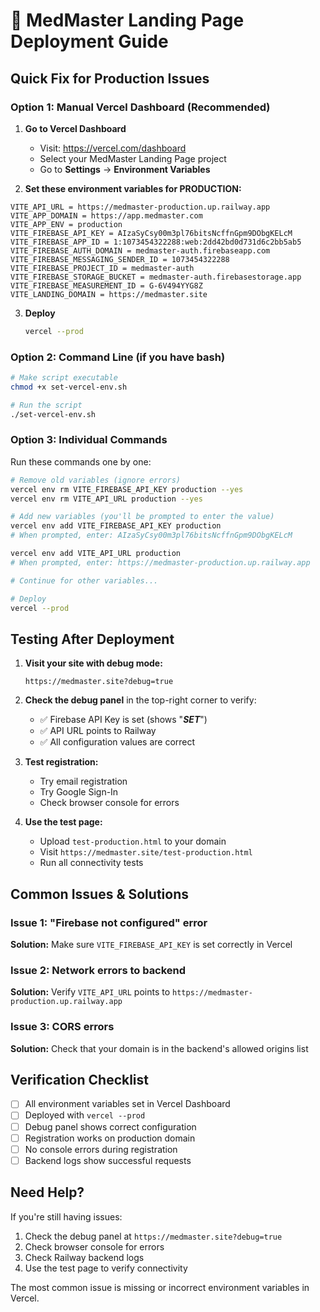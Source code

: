 # 🚀 MedMaster Landing Page Deployment Guide

## Quick Fix for Production Issues

### Option 1: Manual Vercel Dashboard (Recommended)

1. **Go to Vercel Dashboard**
   - Visit: https://vercel.com/dashboard
   - Select your MedMaster Landing Page project
   - Go to **Settings** → **Environment Variables**

2. **Set these environment variables for PRODUCTION:**

```
VITE_API_URL = https://medmaster-production.up.railway.app
VITE_APP_DOMAIN = https://app.medmaster.com
VITE_APP_ENV = production
VITE_FIREBASE_API_KEY = AIzaSyCsy00m3pl76bitsNcffnGpm9DObgKELcM
VITE_FIREBASE_APP_ID = 1:1073454322288:web:2dd42bd0d731d6c2bb5ab5
VITE_FIREBASE_AUTH_DOMAIN = medmaster-auth.firebaseapp.com
VITE_FIREBASE_MESSAGING_SENDER_ID = 1073454322288
VITE_FIREBASE_PROJECT_ID = medmaster-auth
VITE_FIREBASE_STORAGE_BUCKET = medmaster-auth.firebasestorage.app
VITE_FIREBASE_MEASUREMENT_ID = G-6V494YYG8Z
VITE_LANDING_DOMAIN = https://medmaster.site
```

3. **Deploy**
   ```bash
   vercel --prod
   ```

### Option 2: Command Line (if you have bash)

```bash
# Make script executable
chmod +x set-vercel-env.sh

# Run the script
./set-vercel-env.sh
```

### Option 3: Individual Commands

Run these commands one by one:

```bash
# Remove old variables (ignore errors)
vercel env rm VITE_FIREBASE_API_KEY production --yes
vercel env rm VITE_API_URL production --yes

# Add new variables (you'll be prompted to enter the value)
vercel env add VITE_FIREBASE_API_KEY production
# When prompted, enter: AIzaSyCsy00m3pl76bitsNcffnGpm9DObgKELcM

vercel env add VITE_API_URL production
# When prompted, enter: https://medmaster-production.up.railway.app

# Continue for other variables...

# Deploy
vercel --prod
```

## Testing After Deployment

1. **Visit your site with debug mode:**
   ```
   https://medmaster.site?debug=true
   ```

2. **Check the debug panel** in the top-right corner to verify:
   - ✅ Firebase API Key is set (shows "***SET***")
   - ✅ API URL points to Railway
   - ✅ All configuration values are correct

3. **Test registration:**
   - Try email registration
   - Try Google Sign-In
   - Check browser console for errors

4. **Use the test page:**
   - Upload `test-production.html` to your domain
   - Visit `https://medmaster.site/test-production.html`
   - Run all connectivity tests

## Common Issues & Solutions

### Issue 1: "Firebase not configured" error
**Solution:** Make sure `VITE_FIREBASE_API_KEY` is set correctly in Vercel

### Issue 2: Network errors to backend
**Solution:** Verify `VITE_API_URL` points to `https://medmaster-production.up.railway.app`

### Issue 3: CORS errors
**Solution:** Check that your domain is in the backend's allowed origins list

## Verification Checklist

- [ ] All environment variables set in Vercel Dashboard
- [ ] Deployed with `vercel --prod`
- [ ] Debug panel shows correct configuration
- [ ] Registration works on production domain
- [ ] No console errors during registration
- [ ] Backend logs show successful requests

## Need Help?

If you're still having issues:

1. Check the debug panel at `https://medmaster.site?debug=true`
2. Check browser console for errors
3. Check Railway backend logs
4. Use the test page to verify connectivity

The most common issue is missing or incorrect environment variables in Vercel.
